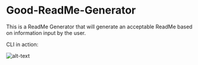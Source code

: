 # Good-ReadMe-Generator
This is a ReadMe Generator that will generate an acceptable ReadMe based on information input by the user.


CLI in action:

 ![alt-text](link)